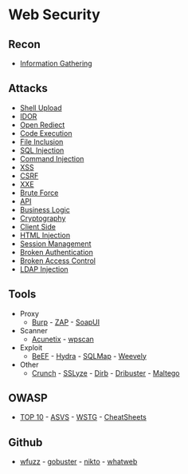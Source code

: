 # Web Security

## Recon
- [Information Gathering](Attacks/information-gathering.md)

## Attacks
- [Shell Upload](Attacks/shell-upload.md)
- [IDOR](Attacks/idor.md)
- [Open Rediect](Attacks/open-redirect.md)
- [Code Execution](Attacks/code-execution.md)
- [File Inclusion](Attacks/file-inclusion.md)
- [SQL Injection](Attacks/sql-injection.md)
- [Command Injection](Attacks/command-injection.md)
- [XSS](Attacks/xss.md)
- [CSRF](Attacks/csrf.md)
- [XXE](Attacks/xxe.md)
- [Brute Force](Attacks/brute-force.md)
- [API](Attacks/api.md)
- [Business Logic](Attacks/business-logic.md)
- [Cryptography](Attacks/cryptography.md)
- [Client Side](Attacls/client-side.md)
- [HTML Injection](Attacks/html-injection.md)
- [Session Management](Attacks/session-management.md)
- [Broken Authentication](Attacks/broken-authentication.md)
- [Broken Access Control](Attacks/broken-access-control.md)
- [LDAP Injection](Attacks/ldap-injection.md)

## Tools
- Proxy
  - [Burp](/Tools/burp.md) - [ZAP](/Tools/zap.md) - [SoapUI](/Tools/soapui.md)
- Scanner
  - [Acunetix](/Tools/acunetix.md) - [wpscan](https://github.com/wpscanteam/wpscan)
- Exploit
  - [BeEF](/Tools/beef.md) - [Hydra](/Tools/hydra.md) - [SQLMap](/Tools/sqlmap.md) - [Weevely](/Tools/weevely.md)
- Other
  - [Crunch](/Tools/crunch.md) - [SSLyze](/Tools/sslyze.md) - [Dirb](/Tools/dirb.md) - [Dribuster](/Tools/dirbuster.md) - [Maltego](/Tools/maltego.md)

## OWASP
- [TOP 10](https://github.com/OWASP/Top10/tree/master/2021/docs) - [ASVS](https://github.com/OWASP/ASVS/tree/master/5.0/en) - [WSTG](https://github.com/OWASP/wstg/tree/master/document/4-Web_Application_Security_Testing) - [CheatSheets](https://github.com/OWASP/CheatSheetSeries/tree/master/cheatsheets)

## Github
- [wfuzz](https://github.com/xmendez/wfuzz) - [gobuster](https://github.com/OJ/gobuster) - [nikto](https://github.com/sullo/nikto) - [whatweb](https://github.com/urbanadventurer/WhatWeb)
